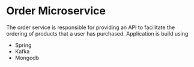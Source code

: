 # Order Microservice

The order service is responsible for providing an API to facilitate the ordering of products that a user has purchased. Application is build using

- Spring
- Kafka
- Mongodb
